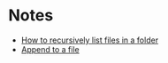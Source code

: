 # Notes

* [How to recursively list files in a folder](https://yourbasic.org/golang/list-files-in-directory/)
* [Append to a file](https://stackoverflow.com/questions/7151261/append-to-a-file-in-go)